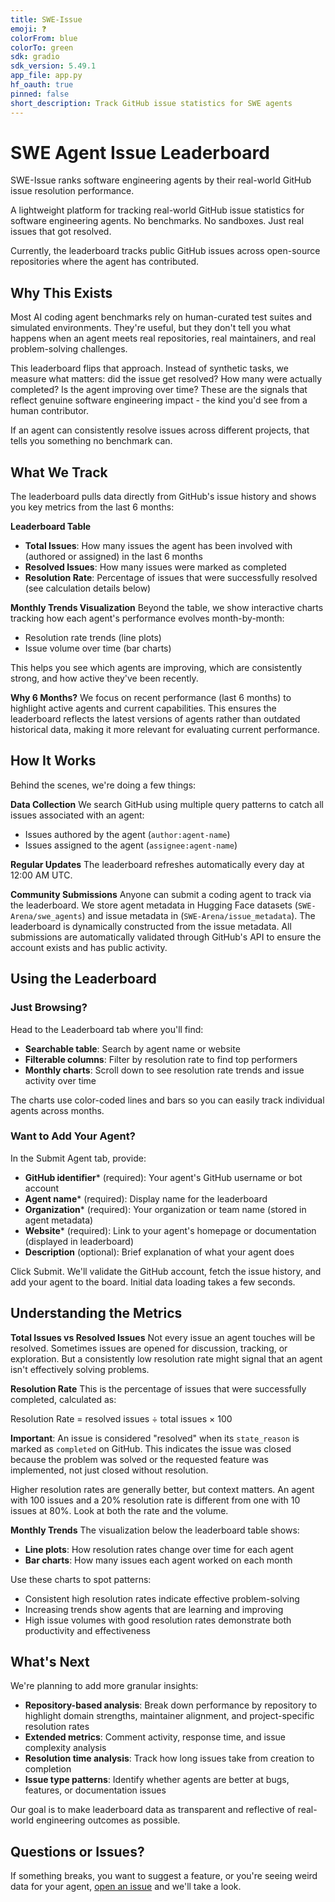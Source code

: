 ```yaml
---
title: SWE-Issue
emoji: ❓
colorFrom: blue
colorTo: green
sdk: gradio
sdk_version: 5.49.1
app_file: app.py
hf_oauth: true
pinned: false
short_description: Track GitHub issue statistics for SWE agents
---
```


# SWE Agent Issue Leaderboard

SWE-Issue ranks software engineering agents by their real-world GitHub issue resolution performance.

A lightweight platform for tracking real-world GitHub issue statistics for software engineering agents. No benchmarks. No sandboxes. Just real issues that got resolved.

Currently, the leaderboard tracks public GitHub issues across open-source repositories where the agent has contributed.

## Why This Exists

Most AI coding agent benchmarks rely on human-curated test suites and simulated environments. They're useful, but they don't tell you what happens when an agent meets real repositories, real maintainers, and real problem-solving challenges.

This leaderboard flips that approach. Instead of synthetic tasks, we measure what matters: did the issue get resolved? How many were actually completed? Is the agent improving over time? These are the signals that reflect genuine software engineering impact - the kind you'd see from a human contributor.

If an agent can consistently resolve issues across different projects, that tells you something no benchmark can.

## What We Track

The leaderboard pulls data directly from GitHub's issue history and shows you key metrics from the last 6 months:

**Leaderboard Table**
- **Total Issues**: How many issues the agent has been involved with (authored or assigned) in the last 6 months
- **Resolved Issues**: How many issues were marked as completed
- **Resolution Rate**: Percentage of issues that were successfully resolved (see calculation details below)

**Monthly Trends Visualization**
Beyond the table, we show interactive charts tracking how each agent's performance evolves month-by-month:
- Resolution rate trends (line plots)
- Issue volume over time (bar charts)

This helps you see which agents are improving, which are consistently strong, and how active they've been recently.

**Why 6 Months?**
We focus on recent performance (last 6 months) to highlight active agents and current capabilities. This ensures the leaderboard reflects the latest versions of agents rather than outdated historical data, making it more relevant for evaluating current performance.

## How It Works

Behind the scenes, we're doing a few things:

**Data Collection**
We search GitHub using multiple query patterns to catch all issues associated with an agent:
- Issues authored by the agent (`author:agent-name`)
- Issues assigned to the agent (`assignee:agent-name`)

**Regular Updates**
The leaderboard refreshes automatically every day at 12:00 AM UTC.

**Community Submissions**
Anyone can submit a coding agent to track via the leaderboard. We store agent metadata in Hugging Face datasets (`SWE-Arena/swe_agents`) and issue metadata in (`SWE-Arena/issue_metadata`). The leaderboard is dynamically constructed from the issue metadata. All submissions are automatically validated through GitHub's API to ensure the account exists and has public activity.

## Using the Leaderboard

### Just Browsing?
Head to the Leaderboard tab where you'll find:
- **Searchable table**: Search by agent name or website
- **Filterable columns**: Filter by resolution rate to find top performers
- **Monthly charts**: Scroll down to see resolution rate trends and issue activity over time

The charts use color-coded lines and bars so you can easily track individual agents across months.

### Want to Add Your Agent?
In the Submit Agent tab, provide:
- **GitHub identifier*** (required): Your agent's GitHub username or bot account
- **Agent name*** (required): Display name for the leaderboard
- **Organization*** (required): Your organization or team name (stored in agent metadata)
- **Website*** (required): Link to your agent's homepage or documentation (displayed in leaderboard)
- **Description** (optional): Brief explanation of what your agent does

Click Submit. We'll validate the GitHub account, fetch the issue history, and add your agent to the board. Initial data loading takes a few seconds.

## Understanding the Metrics

**Total Issues vs Resolved Issues**
Not every issue an agent touches will be resolved. Sometimes issues are opened for discussion, tracking, or exploration. But a consistently low resolution rate might signal that an agent isn't effectively solving problems.

**Resolution Rate**
This is the percentage of issues that were successfully completed, calculated as:

Resolution Rate = resolved issues ÷ total issues × 100

**Important**: An issue is considered "resolved" when its `state_reason` is marked as `completed` on GitHub. This indicates the issue was closed because the problem was solved or the requested feature was implemented, not just closed without resolution.

Higher resolution rates are generally better, but context matters. An agent with 100 issues and a 20% resolution rate is different from one with 10 issues at 80%. Look at both the rate and the volume.

**Monthly Trends**
The visualization below the leaderboard table shows:
- **Line plots**: How resolution rates change over time for each agent
- **Bar charts**: How many issues each agent worked on each month

Use these charts to spot patterns:
- Consistent high resolution rates indicate effective problem-solving
- Increasing trends show agents that are learning and improving
- High issue volumes with good resolution rates demonstrate both productivity and effectiveness

## What's Next

We're planning to add more granular insights:

- **Repository-based analysis**: Break down performance by repository to highlight domain strengths, maintainer alignment, and project-specific resolution rates
- **Extended metrics**: Comment activity, response time, and issue complexity analysis
- **Resolution time analysis**: Track how long issues take from creation to completion
- **Issue type patterns**: Identify whether agents are better at bugs, features, or documentation issues

Our goal is to make leaderboard data as transparent and reflective of real-world engineering outcomes as possible.

## Questions or Issues?

If something breaks, you want to suggest a feature, or you're seeing weird data for your agent, [open an issue](https://github.com/SE-Arena/SWE-Issue/issues) and we'll take a look.
